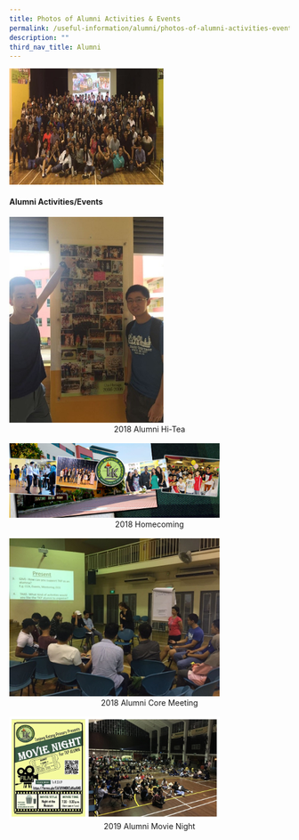 ```yaml
---
title: Photos of Alumni Activities & Events
permalink: /useful-information/alumni/photos-of-alumni-activities-events/
description: ""
third_nav_title: Alumni
---
```

<style>  
img {  
  display: block;  
  margin-left: auto;  
  margin-right: auto;  
}  
</style>  
<body><img src="/images/Alumni.jpeg" alt="Alumni Activities & Events" style="width:55%;">  
  
</body>  

#### Alumni Activities/Events

<style>  
img {  
  display: block;  
  margin-left: auto;  
  margin-right: auto;  
}  
</style>  
<body><img src="/images/2017%20Alumni%20Hi-Tea.jpeg" alt="Alumni Hi-Tea
" style="width:55%;">  
  
</body>  
<figcaption style="text-align:center;">2018 Alumni Hi-Tea</figcaption><br>

<style>  
img {  
  display: block;  
  margin-left: auto;  
  margin-right: auto;  
}  
</style>  
<body><img src="/images/2018%20Homecoming.png" alt="2018 Homecoming" style="width:75%;">  
  
</body>  
<figcaption style="text-align:center;">2018 Homecoming</figcaption><br>

<style>  
img {  
  display: block;  
  margin-left: auto;  
  margin-right: auto;  
}  
</style>  
<body><img src="/images/2018%20Alumni%20Core%20Meeting.jpeg" alt="2018 Alumni Core Meeting" style="width:75%;">  
  
</body>  
<figcaption style="text-align:center;">2018 Alumni Core Meeting</figcaption><br>

<style>  
img {  
  display: block;  
  margin-left: auto;  
  margin-right: auto;  
}  
</style>  
<body><img src="/images/2019%20Alumni%20Movie%20Night.jpg" alt="2019 Alumni Movie Night" style="width:75%;">  
  
</body>  
<figcaption style="text-align:center;">2019 Alumni Movie Night</figcaption>